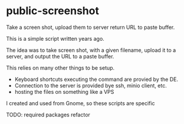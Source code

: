 # public-screenshot
Take a screen shot, upload them to server return URL to paste buffer.


This is a simple script written years ago.

The idea was to take  screen shot, with a given filename, upload it to a server, and output the URL to a paste buffer.


This relies on many other things to be setup.
* Keyboard shortcuts executing the command are provied by the DE.
* Connection to the server is provided bye ssh, minio client, etc.
* hosting the files on something like a VPS

I created and used from Gnome, so these scripts are specific




TODO:
  required packages
  refactor
